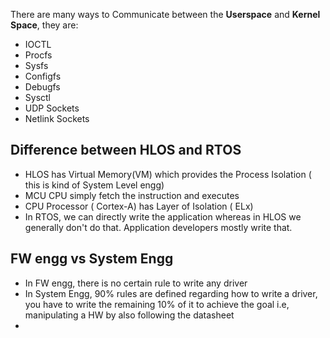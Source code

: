 There are many ways to Communicate between the **Userspace** and **Kernel Space**, they are:
- IOCTL
- Procfs
- Sysfs
- Configfs
- Debugfs
- Sysctl
- UDP Sockets
- Netlink Sockets

## Difference between HLOS and RTOS
- HLOS has Virtual Memory(VM) which provides the Process Isolation ( this is kind of System Level engg)
- MCU CPU simply fetch the instruction and executes
- CPU Processor ( Cortex-A) has Layer of Isolation ( ELx)
- In RTOS, we can directly write the application whereas in HLOS we generally don't do that. Application developers mostly write that.

## FW engg vs System Engg
- In FW engg, there is no certain rule to write any driver
- In System Engg, 90% rules are defined regarding how to write a driver, you have to write the remaining 10% of it to achieve the goal i.e, manipulating a HW by also following the datasheet
- 
